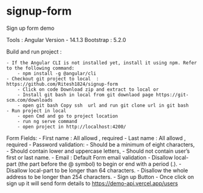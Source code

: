 # signup-form
Sign up form demo 

Tools :
    Angular Version - 14.1.3
    Bootstrap : 5.2.0

Build and run project :

    - If the Angular CLI is not installed yet, install it using npm. Refer to the following command:
        - npm install -g @angular/cli
    - Checkout git project to local  : https://github.com/Ritesh1824/signup-form
        - Click on code Download zip and extract to local or
        - Install git bash in local from git downlaod page https://git-scm.com/downloads
        - open git bash Copy ssh  url and run git clone url in git bash 
    - Run project in local 
        - open Cmd and go to project location 
        - run ng serve command 
        - open project in http://localhost:4200/ 

Form Fields: 
    - First name :  All allowd , required
    - Last name :  All allowd , required
    - Password validation:
        - Should be a minimum of eight characters,
        - Should contain lower and uppercase letters, 
        - Should not contain user’s first or last name.
    - Email : Default Form email validation 
       - Disallow local-part (the part before the @ symbol) to begin or end with a period (.).
       - Disallow local-part to be longer than 64 characters.
       - Disallow the whole address to be longer than 254 characters.
    - Sign up Button 
        - Once click on sign up it will send form details to https://demo-api.vercel.app/users

